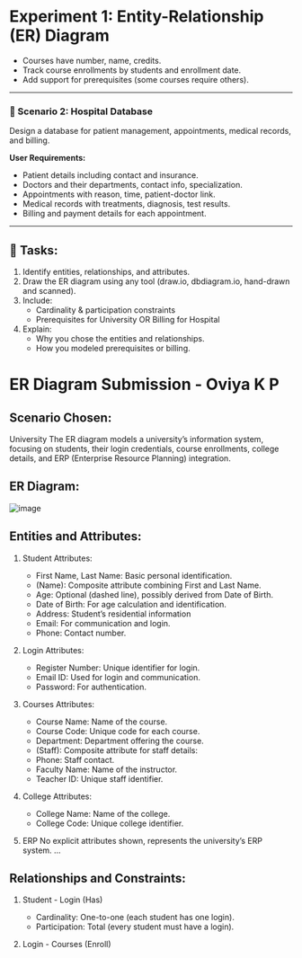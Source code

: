 # Experiment 1: Entity-Relationship (ER) Diagram
- Courses have number, name, credits.
- Track course enrollments by students and enrollment date.
- Add support for prerequisites (some courses require others).

---

### 🔹 Scenario 2: Hospital Database
Design a database for patient management, appointments, medical records, and billing.

**User Requirements:**
- Patient details including contact and insurance.
- Doctors and their departments, contact info, specialization.
- Appointments with reason, time, patient-doctor link.
- Medical records with treatments, diagnosis, test results.
- Billing and payment details for each appointment.

---

## 📝 Tasks:
1. Identify entities, relationships, and attributes.
2. Draw the ER diagram using any tool (draw.io, dbdiagram.io, hand-drawn and scanned).
3. Include:
   - Cardinality & participation constraints
   - Prerequisites for University OR Billing for Hospital
4. Explain:
   - Why you chose the entities and relationships.
   - How you modeled prerequisites or billing.

# ER Diagram Submission - Oviya K P

## Scenario Chosen:
University
The ER diagram models a university’s information system, focusing on students, their login credentials, course enrollments, college details, and ERP (Enterprise Resource Planning) integration.

## ER Diagram:
![image](https://github.com/user-attachments/assets/efdd6f06-05df-48a8-95ab-ba6e94e8dc6e)


## Entities and Attributes:
1. Student
Attributes:
   - First Name, Last Name: Basic personal identification.
   - (Name): Composite attribute combining First and Last Name.
   - Age: Optional (dashed line), possibly derived from Date of Birth.
   - Date of Birth: For age calculation and identification.
   - Address: Student’s residential information
   - Email: For communication and login.
   - Phone: Contact number.

2. Login
Attributes:
   - Register Number: Unique identifier for login.
   - Email ID: Used for login and communication.
   - Password: For authentication.
       
3. Courses
Attributes:
   - Course Name: Name of the course.
   - Course Code: Unique code for each course.
   - Department: Department offering the course.
   - (Staff): Composite attribute for staff details:
   - Phone: Staff contact.
   - Faculty Name: Name of the instructor.
   - Teacher ID: Unique staff identifier.

4. College
Attributes:
   - College Name: Name of the college.
   - College Code: Unique college identifier.

5. ERP
No explicit attributes shown, represents the university’s ERP system.
...

## Relationships and Constraints:
1. Student - Login (Has)
   - Cardinality: One-to-one (each student has one login).
   - Participation: Total (every student must have a login).

2. Login - Courses (Enroll)
